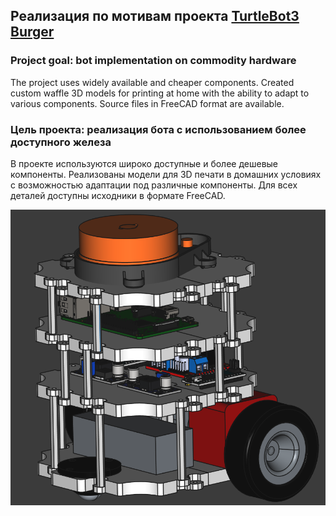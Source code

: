## Реализация по мотивам проекта [TurtleBot3 Burger](https://www.turtlebot.com/) 

### Project goal: bot implementation on commodity hardware

The project uses widely available and cheaper components. 
Created custom waffle 3D models for printing at home with the ability to adapt to various 
components. Source files in FreeCAD format are available.

### Цель проекта: реализация бота с использованием более доступного железа

В проекте используются широко доступные и более дешевые компоненты. 
Реализованы модели для 3D печати в домашних условиях с возможностью адаптации 
под различные компоненты. Для всех деталей доступны исходники в 
формате FreeCAD.

![bot.png](docs/media/bot.png)

